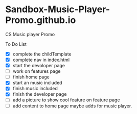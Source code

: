 # Sandbox-Music-Player-Promo.github.io
CS Music player Promo 

To Do List 
- [x] complete the childTemplate
- [x] complete nav in index.html
- [x] start the devoloper page
- [ ] work on features page
- [ ] finish home page
- [x] start an music included
- [x] finish music included
- [x] finish the developer page 
- [ ] add a picture to show cool feature on feature page
- [ ] add content to home page maybe adds for music player.